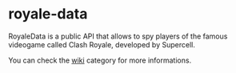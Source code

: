 # royale-data
RoyaleData is a public API that allows to spy players of the famous videogame called Clash Royale, developed by Supercell.

You can check the [wiki](https://github.com/amolinarius/royale-data/wiki) category for more informations.